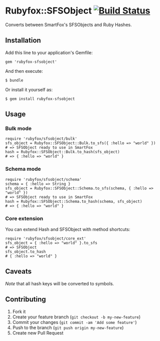 # Rubyfox::SFSObject [![Build Status](https://secure.travis-ci.org/neopoly/rubyfox-sfsobject.png)](http://travis-ci.org/neopoly/rubyfox-sfsobject)

Converts between SmartFox's SFSObjects and Ruby Hashes.

## Installation

Add this line to your application's Gemfile:

    gem 'rubyfox-sfsobject'

And then execute:

    $ bundle

Or install it yourself as:

    $ gem install rubyfox-sfsobject

## Usage

### Bulk mode

    require 'rubyfox/sfsobject/bulk'
    sfs_object = Rubyfox::SFSObject::Bulk.to_sfs({ :hello => "world" })
    # => SFSObject ready to use in SmartFox
    hash = Rubyfox::SFSObject::Bulk.to_hash(sfs_object)
    # => { :hello => "world" }


### Schema mode

    require 'rubyfox/sfsobject/schema'
    schema = { :hello => String }
    sfs_object = Rubyfox::SFSObject::Schema.to_sfs(schema, { :hello => "world" })
    # => SFSObject ready to use in SmartFox
    hash = Rubyfox::SFSObject::Schema.to_hash(schema, sfs_object)
    # => { :hello => "world" }


### Core extension

You can extend Hash and SFSObject with method shortcuts:

    require 'rubyfox/sfsobject/core_ext'
    sfs_object = { :hello => "world" }.to_sfs
    # => SFSObject
    sfs_object.to_hash
    # { :hello => "world" }

## Caveats

*Note* that all hash keys will be converted to symbols.

## Contributing

1. Fork it
2. Create your feature branch (`git checkout -b my-new-feature`)
3. Commit your changes (`git commit -am 'Add some feature'`)
4. Push to the branch (`git push origin my-new-feature`)
5. Create new Pull Request
